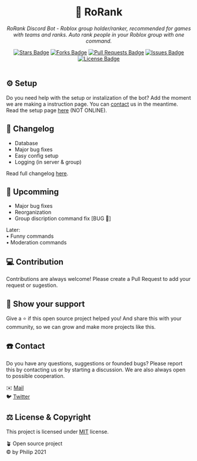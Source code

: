 <h1 align="center">🤖 RoRank</h1>
<p align="center"><i>RoRank Discord Bot - Roblox group holder/ranker, recommended for games with teams and ranks. Auto rank people in your Roblox group with one command.</i></p>
<div align="center">
  <a href="https://github.com/by-Philip/RoRank/stargazers"><img src="https://img.shields.io/github/stars/by-Philip/RoRank" alt="Stars Badge"/></a>
<a href="https://github.com/by-Philip/RoRank/network/members"><img src="https://img.shields.io/github/forks/by-Philip/RoRank" alt="Forks Badge"/></a>
<a href="https://github.com/by-Philip/RoRank/pulls"><img src="https://img.shields.io/github/issues-pr/by-Philip/RoRank" alt="Pull Requests Badge"/></a>
<a href="https://github.com/by-Philip/RoRank/issues"><img src="https://img.shields.io/github/issues/by-Philip/RoRank" alt="Issues Badge"/></a>
<a href="https://github.com/by-Philip/RoRank/blob/master/LICENSE"><img src="https://img.shields.io/github/license/by-Philip/RoRank" alt="License Badge"/></a>
</div>
<br>

## ⚙️ Setup
Do you need help with the setup or instalization of the bot? Add the moment we are making a instruction page. You can [contact](#contact) us in the meantime.
Read the setup page [here](#) (NOT ONLINE).

## 📄 Changelog
  - Database
  - Major bug fixes
  - Easy config setup
  - Logging (in server & group)<br>
  
Read full changelog [here](https://github.com/by-Philip/RoRank/main/CHANGELOG.md).

## 🔭 Upcomming
  - Major bug fixes
  - Reorganization
  - Group discription command fix [BUG 🐞]

Later: <br>• Funny commands<br>• Moderation commands

## 💻 Contribution
Contributions are always welcome! Please create a Pull Request to add your request or sugestion.

## 🚀 Show your support
Give a ⭐️ if this open source project helped you! And share this with your community, so we can grow and make more projects like this.

<h2 id="contact">☎️ Contact</h2>
Do you have any questions, suggestions or founded bugs? Please report this by contacting us or by starting a discussion. We are also always open to possible cooperation.
<br>

✉️ [Mail](mailto:contact@byphilip.ga)\
🐦 [Twitter](https://twitter.com/byPhilip_Inc)

## ⚖️ License & Copyright
This project is licensed under [MIT](https://opensource.org/licenses/MIT) license.

🪴 Open source project\
© by Philip 2021
